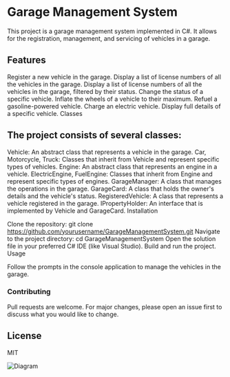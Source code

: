 # Garage Management System 

This project is a garage management system implemented in C#. It allows for the registration, management, and servicing of vehicles in a garage.

## Features

Register a new vehicle in the garage.
Display a list of license numbers of all the vehicles in the garage.
Display a list of license numbers of all the vehicles in the garage, filtered by their status.
Change the status of a specific vehicle.
Inflate the wheels of a vehicle to their maximum.
Refuel a gasoline-powered vehicle.
Charge an electric vehicle.
Display full details of a specific vehicle.
Classes

## The project consists of several classes:

Vehicle: An abstract class that represents a vehicle in the garage.
Car, Motorcycle, Truck: Classes that inherit from Vehicle and represent specific types of vehicles.
Engine: An abstract class that represents an engine in a vehicle.
ElectricEngine, FuelEngine: Classes that inherit from Engine and represent specific types of engines.
GarageManager: A class that manages the operations in the garage.
GarageCard: A class that holds the owner's details and the vehicle's status.
RegisteredVehicle: A class that represents a vehicle registered in the garage.
IPropertyHolder: An interface that is implemented by Vehicle and GarageCard.
Installation


Clone the repository: git clone https://github.com/yourusername/GarageManagementSystem.git
Navigate to the project directory: cd GarageManagementSystem
Open the solution file in your preferred C# IDE (like Visual Studio).
Build and run the project.
Usage

Follow the prompts in the console application to manage the vehicles in the garage.

### Contributing

Pull requests are welcome. For major changes, please open an issue first to discuss what you would like to change.

## License

MIT

![Diagram](images/chartdrawio.png)
